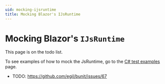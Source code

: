```yaml
---
uid: mocking-ijsruntime
title: Mocking Blazor's IJsRuntime
---
```


# Mocking Blazor's `IJsRuntime`

This page is on the todo list.

To see examples of how to mock the JsRuntime, go to the [C# test examples](/docs/csharp-test-examples.html#testing-components-that-use-on-ijsruntime) page.

- TODO: https://github.com/egil/bunit/issues/67